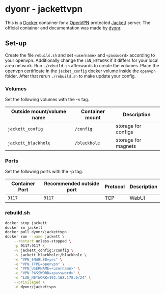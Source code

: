 # dyonr - jackettvpn

This is a [Docker](/wiki/docker.md) container for a [OpenVPN](/wiki/openvpn.md)
protected [Jackett](/wiki/jackett.md) server.
The official container and documentation was made by
[dyonr](https://github.com/DyonR/docker-Jackettvpn).

## Set-up

Create the file `rebuild.sh` and set `<username>` and `<password>` according to
your openvpn.
Additionally change the `LAN_NETWORK` if it differs for your local area network.
Run `./rebuild.sh` afterwards to create the volumes.
Place the openvpn certificate in the `jacket_config` docker volume inside the
`openvpn` folder.
After that rerun `./rebuild.sh` to make update your config.

### Volumes

Set the following volumes with the -v tag.

| Outside mount/volume name | Container mount | Description            |
| ------------------------- | --------------- | ---------------------- |
| `jackett_config`          | `/config`       | storage for configs    |
| `jackett_blackhole`       | `/blackhole`    | storage for magnets    |

### Ports

Set the following ports with the -p tag.

| Container Port | Recommended outside port | Protocol | Description |
| -------------- | ------------------------ | -------- | ----------- |
| `9117`         | `9117`                   | TCP      | WebUI       |

### rebuild.sh

```sh
docker stop jackett
docker rm jackett
docker pull dyonr/jackettvpn
docker run --name jackett \
    --restart unless-stopped \
    -p 9117:9117 \
    -v jackett_config:/config \
    -v jackett_blackhole:/blackhole \
    -e "VPN_ENABLED=yes" \
    -e "VPN_TYPE=openvpn" \
    -e "VPN_USERNAME=<username>" \
    -e "VPN_PASSWORD=<password>" \
    -e "LAN_NETWORK=192.168.178.0/24" \
    --privileged \
    -d dyonr/jackettvpn

```
